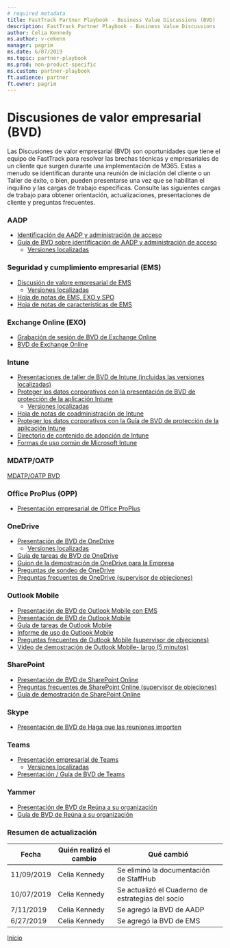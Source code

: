 ```yaml
---  
# required metadata  
title: FastTrack Partner Playbook - Business Value Discussions (BVD)
description: FastTrack Partner Playbook - Business Value Discussions
author: Celia Kennedy
ms.author: v-cekenn
manager: pagrim
ms.date: 6/07/2019
ms.topic: partner-playbook  
ms.prod: non-product-specific  
ms.custom: partner-playbook  
ft.audience: partner
ft.owner: pagrim
---  
```


# Discusiones de valor empresarial (BVD)

Las Discusiones de valor empresarial (BVD) son oportunidades que tiene el equipo de FastTrack para resolver las brechas técnicas y empresariales de un cliente que surgen durante una implementación de M365. Estas a menudo se identifican durante una reunión de iniciación del cliente o un Taller de éxito, o bien, pueden presentarse una vez que se habilitan el inquilino y las cargas de trabajo específicas. Consulte las siguientes cargas de trabajo para obtener orientación, actualizaciones, presentaciones de cliente y preguntas frecuentes.

### AADP

- [Identificación de AADP y administración de acceso](https://ftdocs-bcm.azureedge.net/public/playbook-aadp-identity-and-access-management-bvd-deck-en-us-v1)
- [Guía de BVD sobre identificación de AADP y administración de acceso](https://ftdocs-bcm.azureedge.net/public/playbook-guidence-aadp-identityandacessmanagement-v1)
  - [Versiones localizadas](https://ftdocs-bcm.azureedge.net/public/aadp-identity-access-management-bvd-deck-localized-v1.docx)

### Seguridad y cumplimiento empresarial (EMS)

- [Discusión de valore empresarial de EMS](https://fasttrack-docs.microsoft.com/collateral/ems-content.html)
  - [Versiones localizadas](https://ftdocs-bcm.azureedge.net/public/ems-bvd-localized-list-v1.docx)
- [Hoja de notas de EMS, EXO y SPO](https://ftdocs-bcm.azureedge.net/public/playbook-ems-cheat-sheet-exo-and-spo-v1)
- [Hoja de notas de características de EMS](https://ftdocs-bcm.azureedge.net/public/playbook-ems-features-cheat-sheet-v1)

### Exchange Online (EXO)

- [Grabación de sesión de BVD de Exchange Online](http://aka.ms/exobvd)
- [BVD de Exchange Online](https://ftdocs-bcm.azureedge.net/public/en-us-exchangeonline-businessvaluediscussion-v1.pptx)

### Intune

- [Presentaciones de taller de BVD de Intune (incluidas las versiones localizadas)](https://ftdocs-bcm.azureedge.net/public/playbook-localized-intune-bvd-workshop-decks)
- [Prote​ger los datos corporativos con la presentación de BVD de protección de la aplicación Intune](https://ftdocs-bcm.azureedge.net/public/playbook-intune-protect-corporate-data-en-us-v1)
  - [Versiones localizadas](https://ftdocs-bcm.azureedge.net/public/intune-protect-corporate-data-localized-list-v1.docx) 
- [Hoja de notas de coadministración de Intune](https://ftdocs-bcm.azureedge.net/public/playbook-intune-co-management-cheet-sheet-v1)
- [Proteger los datos corporativos con la Guía de BVD de protección de la aplicación In​​tune](https://ftdocs-bcm.azureedge.net/public/playbook-protect-corporate-data-intune-app-protection-guide-v1)
- [Directorio de contenido de adopción de Intune](https://ftdocs-bcm.azureedge.net/public/playbook-intune-adoption-content-directory-v1)
- [Formas de uso común de Microsoft Intune](https://docs.microsoft.com/en-us/intune/fundamentals/common-scenarios)

### MDATP/OATP

[MDATP/OATP BVD](https://ftdocs-bcm.azureedge.net/public/es-es-mdatp-oatp-bvd-v1.pptx)

### Office ProPlus (OPP)

- [Presentación empresarial de ​​​​Office ProPlus](https://ftdocs-bcm.azureedge.net/public/partner-0365-pitch-deck-v1.pdf)

### OneDrive

- [Presentación de BVD de OneDrive](https://aka.ms/enOneDriveBVDDeck)
  - [Versiones localizadas](https://ftdocs-bcm.azureedge.net/public/localized-onedrive-bvd-deck-v1.docx)
- [Guía de tareas de BVD de OneDrive](https://ftdocs-bcm.azureedge.net/public/playbook-onedrive-bvd-task-guide-v1)
- [Guion de la demostración de OneDrive para la Empresa](https://ftdocs-bcm.azureedge.net/public/palybook-onedrive-for-business-demo-script-v1)
- [Preguntas de sondeo de OneDrive](https://aka.ms/OneDriveProbingQuestions)
- [Preguntas frecuentes de OneDrive (supervisor de objeciones)](https://aka.ms/FRPHubOneDriveObjectionHandler)

### Outlook Mobile

- [Presentación de BVD de Outlook Mobile con EMS](https://ftdocs-bcm.azureedge.net/public/playbook-outlook-mobile-ems-bvd-deck)
- [Presentación de BVD de Outlook Mobile](https://ftdocs-bcm.azureedge.net/public/playbook-outlook-mobile-bvd-deck-v1)
- [Guía de tareas de ​Outlook Mobile](https://ftdocs-bcm.azureedge.net/public/playbook-outlook-mobile-guide-v1)
- [Informe de uso de Outlo​ok Mobile](https://ftdocs-bcm.azureedge.net/public/playbook-outlook-mobile-usage-report-v1)
- [Preguntas frecuentes de Outlook Mobile (supervisor de objeciones)](https://ftdocs-bcm.azureedge.net/public/objection-handlers-faq-outlook-mobile-v1.pdf)
- [Video de demostración de Outlook Mobile- largo (5 minutos)](https://aka.ms/OLMobileDemo)

### SharePoint

- [Presentación de BVD de SharePoint Online](https://ftdocs-bcm.azureedge.net/public/playbook-sharepoint-bvd-deck-v1)
- [Preguntas frecuentes de SharePoint Online (supervisor de objeciones)](https://ftdocs-bcm.azureedge.net/public/playbook-sharepoint-online-faq-objection-handler-v1)
- [Guía de demostración de SharePoint Online](https://ftdocs-bcm.azureedge.net/public/palybook-sharepoint-online-demo-guide-v1)

### Skype

- [Presentación de BVD de Haga que las reuniones importen](https://ftdocs-bcm.azureedge.net/public/playbook-sfb-make-meetings-matter-deck-v1)

### Teams

- [Presentación empresarial de Teams](https://ftdocs-bcm.azureedge.net/public/teams-customer-pitch-deck-v1.pptx)
  - [Versiones localizadas](https://ftdocs-bcm.azureedge.net/public/localized-teams-pitch-deck-v1.docx) 
- [Presentación / Guía de BVD de Teams](https://ftdocs-bcm.azureedge.net/public/teams-bvd-guidance-v1.pdf)

### Yammer

- [Presentación de BVD de Reúna a su organización​](https://ftdocs-bcm.azureedge.net/public/playbook-yammer-bring-your-organization-together-deck-v1)
- [Guía de BVD de Reúna a su organización​](https://ftdocs-bcm.azureedge.net/public/playbook-yammer-bring-your-organization-together-guide-v1)

### Resumen de actualización

| Fecha       | Quién realizó el cambio       | Qué cambió              |
| ---------- | ----------------- | ------------------------- |
| 11/09/2019  | Celia Kennedy    | Se eliminó la documentación de StaffHub|
| 10/07/2019  | Celia Kennedy    | Se actualizó el Cuaderno de estrategias del socio|
| 7/11/2019  | Celia Kennedy     | Se agregó la BVD de AADP|
| 6/27/2019  | Celia Kennedy     | Se agregó la BVD de EMS|

[Inicio](http://partner-docs.microsoft.com)
